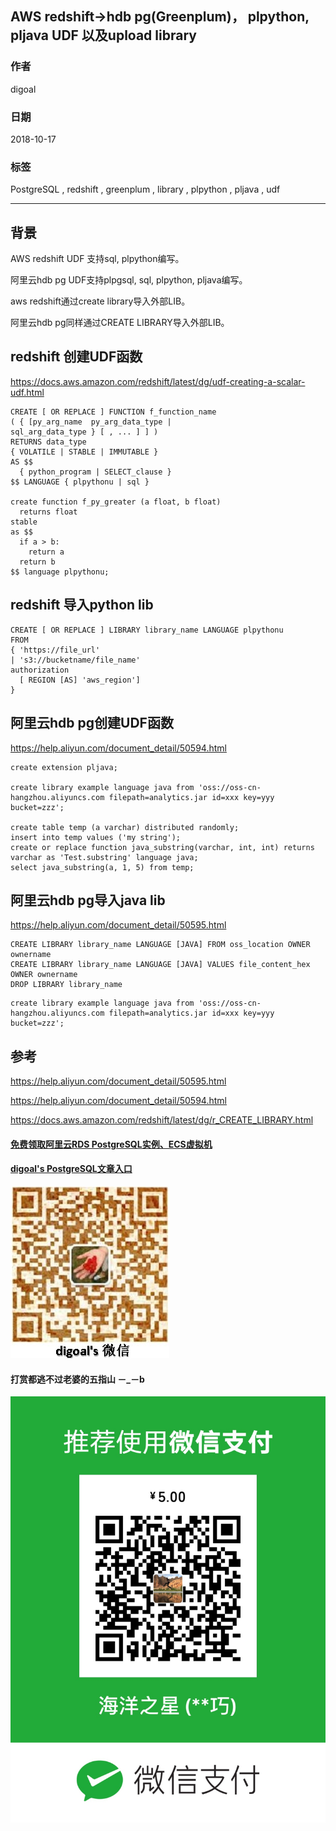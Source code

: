 ## AWS redshift->hdb pg(Greenplum)， plpython, pljava UDF 以及upload library    
                                                               
### 作者                                                               
digoal                                                               
                                                               
### 日期                                                               
2018-10-17                                                             
                                                               
### 标签                                                               
PostgreSQL , redshift , greenplum , library , plpython , pljava , udf  
                                                               
----                                                               
                                                               
## 背景   
AWS redshift UDF 支持sql, plpython编写。  
  
阿里云hdb pg UDF支持plpgsql, sql, plpython, pljava编写。   
  
aws redshift通过create library导入外部LIB。  
  
阿里云hdb pg同样通过CREATE LIBRARY导入外部LIB。  
  
## redshift 创建UDF函数  
https://docs.aws.amazon.com/redshift/latest/dg/udf-creating-a-scalar-udf.html  
  
```  
CREATE [ OR REPLACE ] FUNCTION f_function_name   
( { [py_arg_name  py_arg_data_type |  
sql_arg_data_type } [ , ... ] ] )  
RETURNS data_type  
{ VOLATILE | STABLE | IMMUTABLE }     
AS $$  
  { python_program | SELECT_clause }  
$$ LANGUAGE { plpythonu | sql }  
  
create function f_py_greater (a float, b float)  
  returns float  
stable  
as $$  
  if a > b:  
    return a  
  return b  
$$ language plpythonu;  
```  
  
## redshift 导入python lib  
  
```  
CREATE [ OR REPLACE ] LIBRARY library_name LANGUAGE plpythonu  
FROM  
{ 'https://file_url'  
| 's3://bucketname/file_name'  
authorization  
  [ REGION [AS] 'aws_region']  
}  
```  
  
## 阿里云hdb pg创建UDF函数  
https://help.aliyun.com/document_detail/50594.html  
  
```  
create extension pljava;  
  
create library example language java from 'oss://oss-cn-hangzhou.aliyuncs.com filepath=analytics.jar id=xxx key=yyy bucket=zzz';  
  
create table temp (a varchar) distributed randomly;  
insert into temp values ('my string');  
create or replace function java_substring(varchar, int, int) returns varchar as 'Test.substring' language java;  
select java_substring(a, 1, 5) from temp;  
```  
  
## 阿里云hdb pg导入java lib  
https://help.aliyun.com/document_detail/50595.html  
  
```  
CREATE LIBRARY library_name LANGUAGE [JAVA] FROM oss_location OWNER ownername  
CREATE LIBRARY library_name LANGUAGE [JAVA] VALUES file_content_hex OWNER ownername  
DROP LIBRARY library_name  
```  
  
```  
create library example language java from 'oss://oss-cn-hangzhou.aliyuncs.com filepath=analytics.jar id=xxx key=yyy bucket=zzz';  
```  
  
## 参考  
https://help.aliyun.com/document_detail/50595.html  
  
https://help.aliyun.com/document_detail/50594.html  
  
https://docs.aws.amazon.com/redshift/latest/dg/r_CREATE_LIBRARY.html  
  
  
  
  
  
  
  
  
  
  
#### [免费领取阿里云RDS PostgreSQL实例、ECS虚拟机](https://free.aliyun.com/ "57258f76c37864c6e6d23383d05714ea")
  
  
#### [digoal's PostgreSQL文章入口](https://github.com/digoal/blog/blob/master/README.md "22709685feb7cab07d30f30387f0a9ae")
  
  
![digoal's weixin](../pic/digoal_weixin.jpg "f7ad92eeba24523fd47a6e1a0e691b59")
  
  
  
  
  
  
#### 打赏都逃不过老婆的五指山 －_－b  
![wife's weixin ds](../pic/wife_weixin_ds.jpg "acd5cce1a143ef1d6931b1956457bc9f")
  
